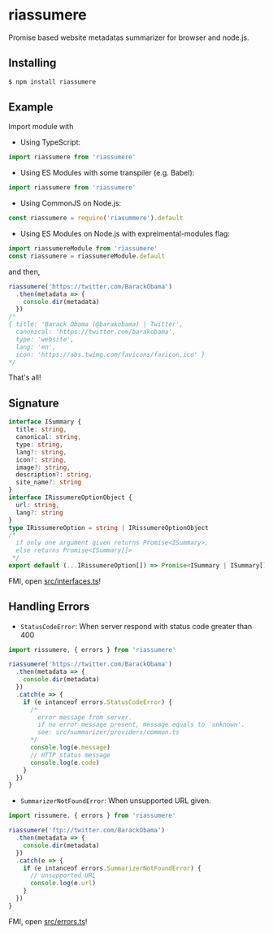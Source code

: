 riassumere
===
Promise based website metadatas summarizer for browser and node.js.

Installing
---
```bash
$ npm install riassumere
```

Example
---
Import module with

- Using TypeScript:

```typescript
import riassumere from 'riassumere'
```

- Using ES Modules with some transpiler (e.g. Babel):

```javascript
import riassumere from 'riassumere'
```

- Using CommonJS on Node.js:

```javascript
const riassumere = require('riasummere').default
```

- Using ES Modules on Node.js with expreimental-modules flag:

```javascript
import riassumereModule from 'riassumere'
const riassumere = riassumereModule.default
```

and then,
```javascript
riassumere('https://twitter.com/BarackObama')
  .then(metadata => {
    console.dir(metadata)
  })
/*
{ title: 'Barack Obama (@barakobama) | Twitter',
  canonical: 'https://twitter.com/barakobama',
  type: 'website',
  lang: 'en',
  icon: 'https://abs.twimg.com/favicons/favicon.ico' }
*/
```

That's all!

Signature
---
```typescript
interface ISummary {
  title: string,
  canonical: string,
  type: string,
  lang?: string,
  icon?: string,
  image?: string,
  description?: string,
  site_name?: string
}
interface IRissumereOptionObject {
  url: string,
  lang?: string
}
type IRissumereOption = string | IRissumereOptionObject
/*
  if only one argument given returns Promise<ISummary>,
  else returns Promise<ISummary[]>
 */
export default (...IRissumereOption[]) => Promise<ISummary | ISummary[]>
```

FMI, open [src/interfaces.ts](src/interfaces.ts)!

Handling Errors
---

- `StatusCodeError`: When server respond with status code greater than 400
```typescript
import rissumere, { errors } from 'riassumere'

riassumere('https://twitter.com/BarackObama')
  .then(metadata => {
    console.dir(metadata)
  })
  .catch(e => {
    if (e intanceof errors.StatusCodeError) {
      /*
        error message from server.
        if no error message present, message equals to 'unknown'.
        see: src/summarizer/providers/common.ts
      */ 
      console.log(e.message)
      // HTTP status message
      console.log(e.code)
    }
  })
}
```

- `SummarizerNotFoundError`: When unsupported URL given.
```typescript
import rissumere, { errors } from 'riassumere'

riassumere('ftp://twitter.com/BarackObama')
  .then(metadata => {
    console.dir(metadata)
  })
  .catch(e => {
    if (e intanceof errors.SummarizerNotFoundError) {
      // unsupported URL
      console.log(e.url)
    }
  })
}
```

FMI, open [src/errors.ts](src/errors.ts)!
